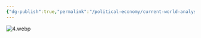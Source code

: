 ```yaml
---
{"dg-publish":true,"permalink":"/political-economy/current-world-analysis/china/"}
---
```


![4.webp](/img/user/Pictures%20and%20Photos/4.webp)